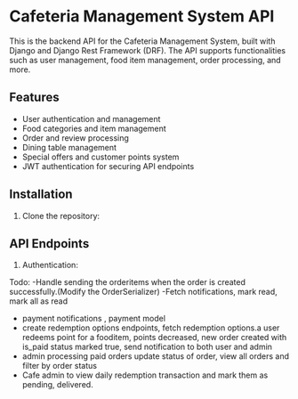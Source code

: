 # Cafeteria Management System API

This is the backend API for the Cafeteria Management System, built with Django and Django Rest Framework (DRF). The API supports functionalities such as user management, food item management, order processing, and more.

## Features

- User authentication and management
- Food categories and item management
- Order and review processing
- Dining table management
- Special offers and customer points system
- JWT authentication for securing API endpoints

## Installation

1. Clone the repository:


## API Endpoints

1. Authentication: 


Todo:
-Handle sending the orderitems when the order is created successfully.(Modify the OrderSerializer)
-Fetch notifications, mark read, mark all as read
- payment notifications , payment model
- create redemption options endpoints, fetch redemption options.a user redeems point for a fooditem, points decreased, new order created with is_paid status marked true, send notification to both user and admin
- admin processing paid orders update status of order, view all orders and filter by order status
- Cafe admin to view daily redemption transaction and mark them as pending, delivered.
